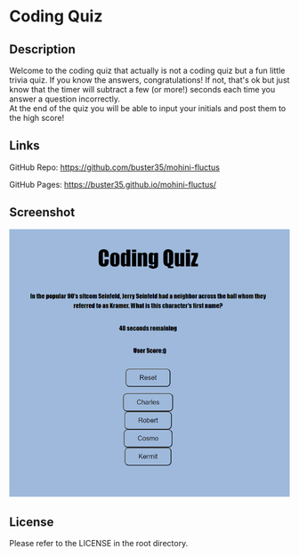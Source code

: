 # Coding Quiz

## Description

Welcome to the coding quiz that actually is not a coding quiz but a fun little trivia quiz. If you know the answers, congratulations! If not, that's ok but just know that the timer will subtract a few (or more!) seconds each time you answer a question incorrectly. <br>
At the end of the quiz you will be able to input your initials and post them to the high score!

## Links

GitHub Repo: https://github.com/buster35/mohini-fluctus

GitHub Pages: https://buster35.github.io/mohini-fluctus/

## Screenshot

![](./Assets/quiz-screenshot.png)

## License

Please refer to the LICENSE in the root directory.
